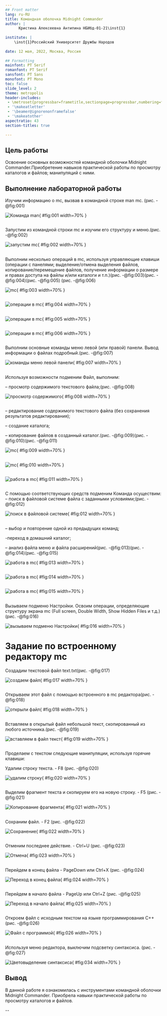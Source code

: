 ```yaml
---
## Front matter
lang: ru-RU
title: Командная оболочка Midnight Commander
author: |
      Кристина Алексеевна Антипина НБИбд-01-21\inst{1}
 
institute: |
    \inst{1}Российский Университет Дружбы Народов
 
date: 12 мая, 2022, Москва, Россия
 
## Formatting
mainfont: PT Serif
romanfont: PT Serif
sansfont: PT Sans
monofont: PT Mono
toc: false
slide_level: 2
theme: metropolis
header-includes: 
 - \metroset{progressbar=frametitle,sectionpage=progressbar,numbering=fraction}
 - '\makeatletter'
 - '\beamer@ignorenonframefalse'
 - '\makeatother'
aspectratio: 43
section-titles: true
 
---
```

 
## Цель работы
 
Освоение основных возможностей командной оболочки Midnight Commander.Приобретение навыков практической работы по просмотру каталогов и файлов; 
манипуляций с ними.
 
## Выполнение лабораторной работы
 
Изучим информацию о mc, вызвав в командной строке man mc. (рис. -@fig:001)
 
![Команда man](image7/im01.png){ #fig:001 width=70% }
 
##
 
Запустим из командной строки mc и изучим его структуру и меню.(рис. -@fig:002)
 
![запустим mc](image7/im02.png){ #fig:002 width=70% }
 
##
 
Выполним несколько операций в mc, используя управляющие клавиши
(операции с панелями; выделение/отмена выделения файлов, копирование/перемещение файлов, получение информации о размере и правах доступа на файлы и/или каталоги и т.п.)(рис. -@fig:003)(рис. -@fig:004)(рис. -@fig:005)
(рис. -@fig:006)
 
![mc](image7/im03.png){ #fig:003 width=70% }
 
##
 
![операции в mc](image7/im04.png){ #fig:004 width=70% }
 
##
 
![операции в mc](image7/im05.png){ #fig:005 width=70% }
 
##
 
![операции в mc](image7/im06.png){ #fig:006 width=70% }
 
##
 
Выполним основные команды меню левой (или правой) панели. Вывод информации о файлах подробный.(рис. -@fig:007)
 
![команды меню левой панели](image7/im07.png){ #fig:007 width=70% }
 
##
 
Используя возможности подменим Файл, выполним:
 
– просмотр содержимого текстового файла;(рис. -@fig:008)
 
![просмотр содержимого](image7/im08.png){ #fig:008 width=70% }
 
##
 
– редактирование содержимого текстового файла (без сохранения результатов
редактирования);
 
– создание каталога;
 
– копирование файлов в созданный каталог.(рис. -@fig:009)(рис. -@fig:010)(рис. -@fig:011)
 
![mc](image7/im09.png){ #fig:009 width=70% }
 
##
 
![mc](image7/im10.png){ #fig:010 width=70% }
 
##
 
![работа в mc](image7/im11.png){ #fig:011 width=70% }
 
##
 
С помощью соответствующих средств подменим Команда осуществим:
– поиск в файловой системе файла с заданными условиями;(рис. -@fig:012)
 
![поиск в файловой системе](image7/im12.png){ #fig:012 width=70% }
 
##
 
– выбор и повторение одной из предыдущих команд;
 
-переход в домашний каталог;
 
– анализ файла меню и файла расширений(рис. -@fig:013)(рис. -@fig:014)(рис. -@fig:015)
 
![работа в mc](image7/im13.png){ #fig:013 width=70% }
 
##
 
![работа в mc](image7/im14.png){ #fig:014 width=70% }
 
##
 
![работа в mc](image7/im15.png){ #fig:015 width=70% }
 
##
 
Вызываем подменю Настройки. Освоим операции, определяющие структуру
экрана mc (Full screen, Double Width, Show Hidden Files и т.д.)(рис. -@fig:016)
 
![вызываем подменю Настройки](image7/im16.png){ #fig:016 width=70% }
 
##
# Задание по встроенному редактору mc
Создадим текстовой файл text.txt(рис. -@fig:017)
 
![создаем файл](image7/im17.png){ #fig:017 width=70% }
 
##
 
 Открываем этот файл с помощью встроенного в mc редактора(рис. -@fig:018)
 
![открыли файл](image7/im18.png){ #fig:018 width=70% }
 
##
 
Вставляем в открытый файл небольшой текст, скопированный из любого источника.(рис. -@fig:019)
 
![вставляем в файл текст](image7/im19.png){ #fig:019 width=70% }
 
##
 
Проделаем с текстом следующие манипуляции, используя горячие клавиши:
 
Удалим строку текста. - F8 (рис. -@fig:020)
 
![удалим строку](image7/im20.png){ #fig:020 width=70% }
 
##

Выделим фрагмент текста и скопируем его на новую строку. - F5 (рис. -@fig:021)
 
![Копирование фрагмента](image7/im21.png){ #fig:021 width=70% }
 
##

Сохраним файл. - F2 (рис. -@fig:022)
 
![Сохранение](image7/im22.png){ #fig:022 width=70% }
 
##

Отменим последнее действие. - Ctrl+U (рис. -@fig:023)
 
![Отмена](image7/im23.png){ #fig:023 width=70% }
 
##

Перейдем в конец файла - PageDown или Ctrl+X (рис. -@fig:024)
 
![Переход в конец файла](image7/im24.png){ #fig:024 width=70% }
 
##

Перейдем в начало файла - PageUp или Ctrl+Z (рис. -@fig:025)
 
![Переход в начало файла](image7/im25.png){ #fig:025 width=70% } 
 
##

Откроем файл с исходным текстом на языке программирования C++ (рис. -@fig:026)
 
![Файл с программой](image7/im26.png){ #fig:026 width=70% }
 
##

Используя меню редактора, выключим подсветку синтаксиса. (рис. -@fig:027)
 
![Цветовыделение синтаксиса](image7/im27.png){ #fig:034 width=70% }
 
## Вывод
 
В данной работе я ознакомилась с инструментами командной оболочки Midnight Commander. Приобрела навыки практической работы по просмотру каталогов и файлов.
 
--
